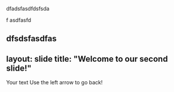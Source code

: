 dfadsfasdfdsfsda

f
asdfasfd

dfsdsfasdfas
---
layout: slide
title: "Welcome to our second slide!"
---
Your text
Use the left arrow to go back!

